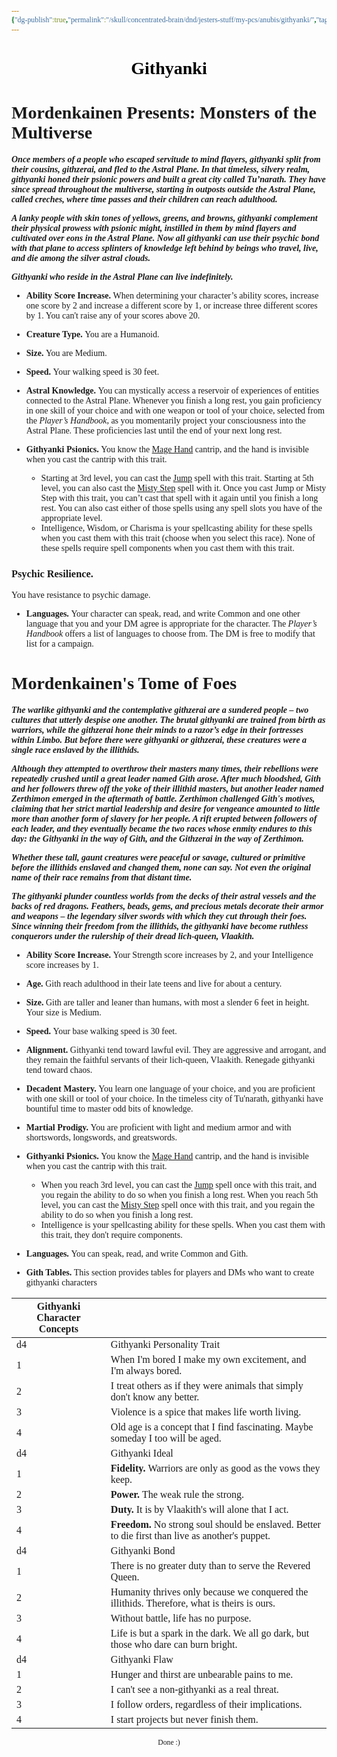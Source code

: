 ```yaml
---
{"dg-publish":true,"permalink":"/skull/concentrated-brain/dnd/jesters-stuff/my-pcs/anubis/githyanki/","tags":["Tagless"],"noteIcon":""}
---
```


<style id="Force_Custom_Fonts" type="text/css">@font-face{font-style:normal;font-family:"Merriweather";src:local("Merriweather")}@font-face{font-style:bolder;font-family:"Merriweather";src:local("Merriweather")}@font-face{font-style:normal;font-family:"Merriweather";src:local("Merriweather");unicode-range:U+0-FF,U+2E80-9FFF,U+F900-FAFF,U+FE30-FE4F,U+20000-2FA1F}@font-face{font-style:bolder;font-family:"Merriweather";src:local("Merriweather");unicode-range:U+0-FF,U+2E80-9FFF,U+F900-FAFF,U+FE30-FE4F,U+20000-2FA1F}@font-face{font-style:normal;font-family:"Merriweather";src:local("Merriweather");unicode-range:U+0-FF}@font-face{font-style:bolder;font-family:"Merriweather";src:local("Merriweather");unicode-range:U+0-FF}:not(pre):not(code):not(textarea):not(tt):not(kbd):not(samp):not(var){font-family:"Merriweather"!important}pre,code,textarea,tt,kbd,samp,var{font-family:monospace!important}pre *,code *,textarea *,tt *,kbd *,samp *,var *{font-family:monospace!important}</style>


# <center><span style="color:#000000">Githyanki</span></center>


# Mordenkainen Presents: Monsters of the Multiverse

**_Once members of a people who escaped servitude to mind flayers, githyanki split from their cousins, githzerai, and fled to the Astral Plane. In that timeless, silvery realm, githyanki honed their psionic powers and built a great city called Tu’narath. They have since spread throughout the multiverse, starting in outposts outside the Astral Plane, called creches, where time passes and their children can reach adulthood._**

**_A lanky people with skin tones of yellows, greens, and browns, githyanki complement their physical prowess with psionic might, instilled in them by mind flayers and cultivated over eons in the Astral Plane. Now all githyanki can use their psychic bond with that plane to access splinters of knowledge left behind by beings who travel, live, and die among the silver astral clouds._**

**_Githyanki who reside in the Astral Plane can live indefinitely._**

- **Ability Score Increase.** When determining your character’s ability scores, increase one score by 2 and increase a different score by 1, or increase three different scores by 1. You can't raise any of your scores above 20.

- **Creature Type.** You are a Humanoid.

- **Size.** You are Medium.

- **Speed.** Your walking speed is 30 feet.

- **Astral Knowledge.** You can mystically access a reservoir of experiences of entities connected to the Astral Plane. Whenever you finish a long rest, you gain proficiency in one skill of your choice and with one weapon or tool of your choice, selected from the _Player’s Handbook_, as you momentarily project your consciousness into the Astral Plane. These proficiencies last until the end of your next long rest.

- **Githyanki Psionics.** You know the [Mage Hand](https://dnd5e.wikidot.com/spell:mage-hand) cantrip, and the hand is invisible when you cast the cantrip with this trait.
    - Starting at 3rd level, you can cast the [Jump](https://dnd5e.wikidot.com/spell:jump) spell with this trait. Starting at 5th level, you can also cast the [Misty Step](https://dnd5e.wikidot.com/spell:misty-step) spell with it. Once you cast Jump or Misty Step with this trait, you can’t cast that spell with it again until you finish a long rest. You can also cast either of those spells using any spell slots you have of the appropriate level.
    - Intelligence, Wisdom, or Charisma is your spellcasting ability for these spells when you cast them with this trait (choose when you select this race). None of these spells require spell components when you cast them with this trait.

### Psychic Resilience. 
You have resistance to psychic damage.

- **Languages.** Your character can speak, read, and write Common and one other language that you and your DM agree is appropriate for the character. The _Player’s Handbook_ offers a list of languages to choose from. The DM is free to modify that list for a campaign.

# Mordenkainen's Tome of Foes

**_The warlike githyanki and the contemplative githzerai are a sundered people – two cultures that utterly despise one another. The brutal githyanki are trained from birth as warriors, while the githzerai hone their minds to a razor’s edge in their fortresses within Limbo. But before there were githyanki or githzerai, these creatures were a single race enslaved by the illithids._**

**_Although they attempted to overthrow their masters many times, their rebellions were repeatedly crushed until a great leader named Gith arose. After much bloodshed, Gith and her followers threw off the yoke of their illithid masters, but another leader named Zerthimon emerged in the aftermath of battle. Zerthimon challenged Gith's motives, claiming that her strict martial leadership and desire for vengeance amounted to little more than another form of slavery for her people. A rift erupted between followers of each leader, and they eventually became the two races whose enmity endures to this day: the Githyanki in the way of Gith, and the Githzerai in the way of Zerthimon._**

**_Whether these tall, gaunt creatures were peaceful or savage, cultured or primitive before the illithids enslaved and changed them, none can say. Not even the original name of their race remains from that distant time._**

**_The githyanki plunder countless worlds from the decks of their astral vessels and the backs of red dragons. Feathers, beads, gems, and precious metals decorate their armor and weapons – the legendary silver swords with which they cut through their foes. Since winning their freedom from the illithids, the githyanki have become ruthless conquerors under the rulership of their dread lich-queen, Vlaakith._**

- **Ability Score Increase.** Your Strength score increases by 2, and your Intelligence score increases by 1.

- **Age.** Gith reach adulthood in their late teens and live for about a century.

- **Size.** Gith are taller and leaner than humans, with most a slender 6 feet in height. Your size is Medium.

- **Speed.** Your base walking speed is 30 feet.

- **Alignment.** Githyanki tend toward lawful evil. They are aggressive and arrogant, and they remain the faithful servants of their lich-queen, Vlaakith. Renegade githyanki tend toward chaos.

- **Decadent Mastery.** You learn one language of your choice, and you are proficient with one skill or tool of your choice. In the timeless city of Tu'narath, githyanki have bountiful time to master odd bits of knowledge.

- **Martial Prodigy.** You are proficient with light and medium armor and with shortswords, longswords, and greatswords.

- **Githyanki Psionics.** You know the [Mage Hand](http://dnd5e.wikidot.com/spell:mage-hand) cantrip, and the hand is invisible when you cast the cantrip with this trait.
    - When you reach 3rd level, you can cast the [Jump](http://dnd5e.wikidot.com/spell:jump) spell once with this trait, and you regain the ability to do so when you finish a long rest. When you reach 5th level, you can cast the [Misty Step](http://dnd5e.wikidot.com/spell:misty-step) spell once with this trait, and you regain the ability to do so when you finish a long rest.
    - Intelligence is your spellcasting ability for these spells. When you cast them with this trait, they don't require components.

- **Languages.** You can speak, read, and write Common and Gith.

- **Gith Tables.** This section provides tables for players and DMs who want to create githyanki characters

| Githyanki Character Concepts |                                                                                                    |
| ---------------------------- | -------------------------------------------------------------------------------------------------- |
| d4                           | Githyanki Personality Trait                                                                        |
| 1                            | When I'm bored I make my own excitement, and I'm always bored.                                     |
| 2                            | I treat others as if they were animals that simply don't know any better.                          |
| 3                            | Violence is a spice that makes life worth living.                                                  |
| 4                            | Old age is a concept that I find fascinating. Maybe someday I too will be aged.                    |
| d4                           | Githyanki Ideal                                                                                    |
| 1                            | **Fidelity.** Warriors are only as good as the vows they keep.                                     |
| 2                            | **Power.** The weak rule the strong.                                                               |
| 3                            | **Duty.** It is by Vlaakith's will alone that I act.                                               |
| 4                            | **Freedom.** No strong soul should be enslaved. Better to die first than live as another's puppet. |
| d4                           | Githyanki Bond                                                                                     |
| 1                            | There is no greater duty than to serve the Revered Queen.                                          |
| 2                            | Humanity thrives only because we conquered the illithids. Therefore, what is theirs is ours.       |
| 3                            | Without battle, life has no purpose.                                                               |
| 4                            | Life is but a spark in the dark. We all go dark, but those who dare can burn bright.               |
| d4                           | Githyanki Flaw                                                                                     |
| 1                            | Hunger and thirst are unbearable pains to me.                                                      |
| 2                            | I can't see a non-githyanki as a real threat.                                                      |
| 3                            | I follow orders, regardless of their implications.                                                 |
| 4                            | I start projects but never finish them.                                                            |











<center><sub>Done :)</sub></center>


<script src="https://utteranc.es/client.js"
        repo="WonderingGodling/My-Mind-Space"
        issue-term="title"
        theme="preferred-color-scheme"
        crossorigin="anonymous"
        async>
</script>